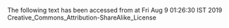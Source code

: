 The following text has been accessed from at Fri Aug 9 01:26:30 IST 2019
Creative_Commons_Attribution-ShareAlike_License

